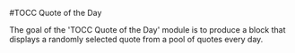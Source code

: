 #TOCC Quote of the Day

The goal of the 'TOCC Quote of the Day' module is to produce a block that 
displays a randomly selected quote from a pool of quotes every day.

